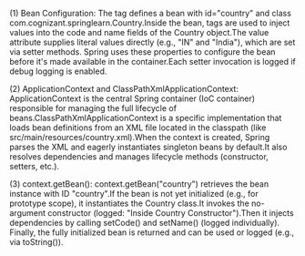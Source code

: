 (1) Bean Configuration:
     The <bean> tag defines a bean with id="country" and class com.cognizant.springlearn.Country.Inside the bean, <property> tags are used to inject values into the code and name fields of the Country object.The value attribute supplies literal values directly (e.g., "IN" and "India"), which are set via setter methods.
     Spring uses these properties to configure the bean before it's made available in the container.Each setter invocation is logged if debug logging is enabled.
     
(2) ApplicationContext and ClassPathXmlApplicationContext:
    ApplicationContext is the central Spring container (IoC container) responsible for managing the full lifecycle of beans.ClassPathXmlApplicationContext is a specific implementation that loads bean definitions from an XML file located in the classpath (like src/main/resources/country.xml).When the context is created, 
    Spring parses the XML and eagerly instantiates singleton beans by default.It also resolves dependencies and manages lifecycle methods (constructor, setters, etc.).

(3) context.getBean():
    context.getBean("country") retrieves the bean instance with ID "country".If the bean is not yet initialized (e.g., for prototype scope), it instantiates the Country class.It invokes the no-argument constructor (logged: "Inside Country Constructor").Then it injects dependencies by calling setCode() and setName() (logged individually).
    Finally, the fully initialized bean is returned and can be used or logged (e.g., via toString()).
